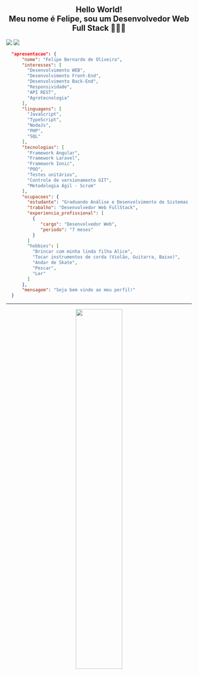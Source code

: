 <h2 align="center">Hello World! <br> Meu nome é Felipe, sou um Desenvolvedor Web Full Stack 👨🏽‍💻</h2>

<a href="https://www.linkedin.com/in/felipe-bernardo-de-oliveira-5b93a3274/" target="_blank"><img src="https://img.shields.io/badge/-LinkedIn-%230077B5?style=for-the-badge&logo=linkedin&logoColor=white" target="_blank"></a> 
<a href="https://instagram.com/ffelipebernardo" target="_blank"><img src="https://img.shields.io/badge/-Instagram-%23E4405F?style=for-the-badge&logo=instagram&logoColor=white" target="_blank"></a>
 
```json
  "apresentacao": {
      "nome": "Felipe Bernardo de Oliveira",
      "interesses": [
        "Desenvolvimento WEB",
        "Desenvolvimento Front-End",
        "Desenvolvimento Back-End",
        "Responsividade",
        "API REST",
        "Agrotecnologia"
      ],
      "linguagens": [
        "JavaScript",
        "TypeScript",
        "NodeJs",
        "PHP",
        "SQL"
      ],
      "tecnologias": [
        "Framework Angular",
        "Framework Laravel",
        "Framework Ionic",
        "POO",
        "Testes unitários",
        "Controle de versionamento GIT",
        "Metodologia Ágil - Scrum"
      ],
      "ocupacoes": {
        "estudante": "Graduando Análise e Desenvolvimento de Sistemas - (UNIP)",
        "trabalho": "Desenvolvedor Web FullStack",
        "experiencia_profissional": [
          {
             "cargo": "Desenvolvedor Web",
             "periodo": "7 meses"
          }
        ]
        "hobbies": [
          "Brincar com minha linda filha Alice",
          "Tocar instrumentos de corda (Violão, Guitarra, Baixo)",
          "Andar de Skate",
          "Pescar",
          "Ler"
        ]
      },
      "mensagem": "Seja bem vindo ao meu perfil!"
  }
```
  <hr>
<div align="center" flex="row">
  <img width="50%" src="https://github-readme-stats.vercel.app/api/top-langs/?username=FelipeBernardo08&hide=html,css,c,blade&theme=dracula">
  <br>
<!--   <img width="50%" src="https://github-readme-stats.vercel.app/api?username=FelipeBernardo08&show_icons=true&theme=dracula&include_all_commits=true&count_private=true"/> -->

</div>
